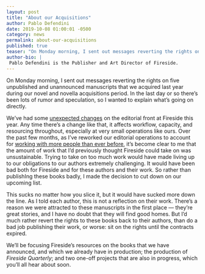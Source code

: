 ```yaml
---
layout: post
title: "About our Acquisitions"
author: Pablo Defendini
date: 2019-10-08 01:00:01 -0500
category: news
permalink: about-our-acquisitions
published: true
teaser: "On Monday morning, I sent out messages reverting the rights on five unpublished and unannounced manuscripts that we acquired last year during our novel and novella acquisitions period.  In the last day or so there’s been lots of rumor and speculation, so I wanted to explain what’s going on directly."
author-bio: |
 Pablo Defendini is the Publisher and Art Director of Fireside.
---
```

On Monday morning, I sent out messages reverting the rights on five unpublished and unannounced manuscripts that we acquired last year during our novel and novella acquisitions period.  In the last day or so there’s been lots of rumor and speculation, so I wanted to explain what’s going on directly.

We’ve had some [unexpected changes](/editorial-changes-at-fireside) on the editorial front at Fireside this year. Any time there’s a change like that, it affects workflow, capacity, and resourcing throughout, especially at very small operations like ours. Over the past few months, as I’ve reworked our editorial operations to account for [working with more people than ever before](/announcing-our-2020-guest-editors), it’s become clear to me that the amount of work that I’d previously thought Fireside could take on was unsustainable. Trying to take on too much work would have made living up to our obligations to our authors extremely challenging. It would have been bad both for Fireside and for these authors and their work. So rather than publishIng these books badly, I made the decision to cut down on our upcoming list.

This sucks no matter how you slice it, but it would have sucked more down the line. As I told each author, this is not a reflection on their work. There’s a reason we were attracted to these manuscripts in the first place — they’re great stories, and I have no doubt that they will find good homes. But I’d much rather revert the rights to these books back to their authors, than do a bad job publishing their work, or worse: sit on the rights until the contracts expired.

We’ll be focusing Fireside’s resources on the books that we have announced, and which we already have in production; the production of _Fireside Quarterly_; and two one-off projects that are also in progress, which you’ll all hear about soon.
